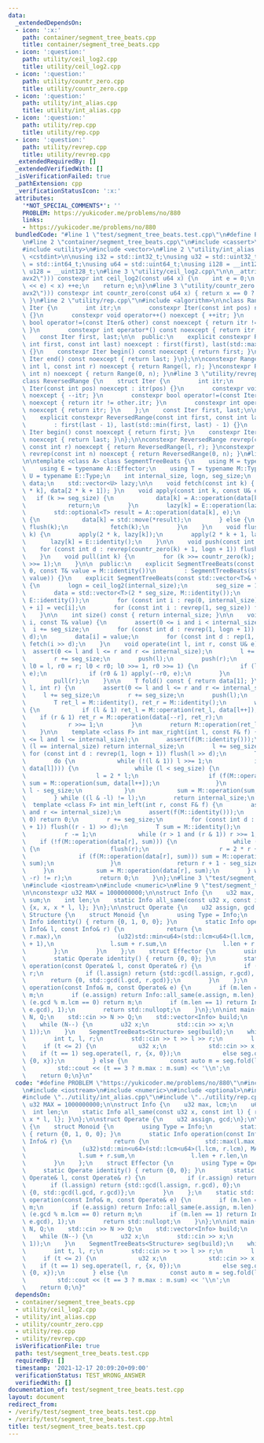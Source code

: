 ```yaml
---
data:
  _extendedDependsOn:
  - icon: ':x:'
    path: container/segment_tree_beats.cpp
    title: container/segment_tree_beats.cpp
  - icon: ':question:'
    path: utility/ceil_log2.cpp
    title: utility/ceil_log2.cpp
  - icon: ':question:'
    path: utility/countr_zero.cpp
    title: utility/countr_zero.cpp
  - icon: ':question:'
    path: utility/int_alias.cpp
    title: utility/int_alias.cpp
  - icon: ':question:'
    path: utility/rep.cpp
    title: utility/rep.cpp
  - icon: ':question:'
    path: utility/revrep.cpp
    title: utility/revrep.cpp
  _extendedRequiredBy: []
  _extendedVerifiedWith: []
  _isVerificationFailed: true
  _pathExtension: cpp
  _verificationStatusIcon: ':x:'
  attributes:
    '*NOT_SPECIAL_COMMENTS*': ''
    PROBLEM: https://yukicoder.me/problems/no/880
    links:
    - https://yukicoder.me/problems/no/880
  bundledCode: "#line 1 \"test/segment_tree_beats.test.cpp\"\n#define PROBLEM \"https://yukicoder.me/problems/no/880\"\
    \n#line 2 \"container/segment_tree_beats.cpp\"\n#include <cassert>\n#include <optional>\n\
    #include <utility>\n#include <vector>\n#line 2 \"utility/int_alias.cpp\"\n#include\
    \ <cstdint>\n\nusing i32 = std::int32_t;\nusing u32 = std::uint32_t;\nusing i64\
    \ = std::int64_t;\nusing u64 = std::uint64_t;\nusing i128 = __int128_t;\nusing\
    \ u128 = __uint128_t;\n#line 3 \"utility/ceil_log2.cpp\"\n\n__attribute__((target(\"\
    avx2\"))) constexpr int ceil_log2(const u64 x) {\n    int e = 0;\n    while (((u64)1\
    \ << e) < x) ++e;\n    return e;\n}\n#line 3 \"utility/countr_zero.cpp\"\n\n__attribute__((target(\"\
    avx2\"))) constexpr int countr_zero(const u64 x) { return x == 0 ? 64 : __builtin_ctzll(x);\
    \ }\n#line 2 \"utility/rep.cpp\"\n#include <algorithm>\n\nclass Range {\n    struct\
    \ Iter {\n        int itr;\n        constexpr Iter(const int pos) noexcept : itr(pos)\
    \ {}\n        constexpr void operator++() noexcept { ++itr; }\n        constexpr\
    \ bool operator!=(const Iter& other) const noexcept { return itr != other.itr;\
    \ }\n        constexpr int operator*() const noexcept { return itr; }\n    };\n\
    \    const Iter first, last;\n\n  public:\n    explicit constexpr Range(const\
    \ int first, const int last) noexcept : first(first), last(std::max(first, last))\
    \ {}\n    constexpr Iter begin() const noexcept { return first; }\n    constexpr\
    \ Iter end() const noexcept { return last; }\n};\n\nconstexpr Range rep(const\
    \ int l, const int r) noexcept { return Range(l, r); }\nconstexpr Range rep(const\
    \ int n) noexcept { return Range(0, n); }\n#line 3 \"utility/revrep.cpp\"\n\n\
    class ReversedRange {\n    struct Iter {\n        int itr;\n        constexpr\
    \ Iter(const int pos) noexcept : itr(pos) {}\n        constexpr void operator++()\
    \ noexcept { --itr; }\n        constexpr bool operator!=(const Iter& other) const\
    \ noexcept { return itr != other.itr; }\n        constexpr int operator*() const\
    \ noexcept { return itr; }\n    };\n    const Iter first, last;\n\n  public:\n\
    \    explicit constexpr ReversedRange(const int first, const int last) noexcept\n\
    \        : first(last - 1), last(std::min(first, last) - 1) {}\n    constexpr\
    \ Iter begin() const noexcept { return first; }\n    constexpr Iter end() const\
    \ noexcept { return last; }\n};\n\nconstexpr ReversedRange revrep(const int l,\
    \ const int r) noexcept { return ReversedRange(l, r); }\nconstexpr ReversedRange\
    \ revrep(const int n) noexcept { return ReversedRange(0, n); }\n#line 10 \"container/segment_tree_beats.cpp\"\
    \n\ntemplate <class A> class SegmentTreeBeats {\n    using M = typename A::Monoid;\n\
    \    using E = typename A::Effector;\n    using T = typename M::Type;\n    using\
    \ U = typename E::Type;\n    int internal_size, logn, seg_size;\n    std::vector<T>\
    \ data;\n    std::vector<U> lazy;\n\n    void fetch(const int k) { data[k] = M::operation(data[2\
    \ * k], data[2 * k + 1]); }\n    void apply(const int k, const U& e) {\n     \
    \   if (k >= seg_size) {\n            data[k] = A::operation(data[k], e).value();\n\
    \            return;\n        }\n        lazy[k] = E::operation(lazy[k], e);\n\
    \        std::optional<T> result = A::operation(data[k], e);\n        if (result)\
    \ {\n            data[k] = std::move(*result);\n        } else {\n           \
    \ flush(k);\n            fetch(k);\n        }\n    }\n    void flush(const int\
    \ k) {\n        apply(2 * k, lazy[k]);\n        apply(2 * k + 1, lazy[k]);\n \
    \       lazy[k] = E::identity();\n    }\n\n    void push(const int k) {\n    \
    \    for (const int d : revrep(countr_zero(k) + 1, logn + 1)) flush(k >> d);\n\
    \    }\n    void pull(int k) {\n        for (k >>= countr_zero(k); k > 1;) fetch(k\
    \ >>= 1);\n    }\n\n  public:\n    explicit SegmentTreeBeats(const int size =\
    \ 0, const T& value = M::identity())\n        : SegmentTreeBeats(std::vector<T>(size,\
    \ value)) {}\n    explicit SegmentTreeBeats(const std::vector<T>& vec) : internal_size(vec.size())\
    \ {\n        logn = ceil_log2(internal_size);\n        seg_size = 1 << logn;\n\
    \        data = std::vector<T>(2 * seg_size, M::identity());\n        lazy = std::vector<U>(seg_size,\
    \ E::identity());\n        for (const int i : rep(0, internal_size)) data[seg_size\
    \ + i] = vec[i];\n        for (const int i : revrep(1, seg_size)) fetch(i);\n\
    \    }\n\n    int size() const { return internal_size; }\n\n    void assign(int\
    \ i, const T& value) {\n        assert(0 <= i and i < internal_size);\n      \
    \  i += seg_size;\n        for (const int d : revrep(1, logn + 1)) flush(i >>\
    \ d);\n        data[i] = value;\n        for (const int d : rep(1, logn + 1))\
    \ fetch(i >> d);\n    }\n    void operate(int l, int r, const U& e) {\n      \
    \  assert(0 <= l and l <= r and r <= internal_size);\n        l += seg_size;\n\
    \        r += seg_size;\n        push(l);\n        push(r);\n        for (int\
    \ l0 = l, r0 = r; l0 < r0; l0 >>= 1, r0 >>= 1) {\n            if (l0 & 1) apply(l0++,\
    \ e);\n            if (r0 & 1) apply(--r0, e);\n        }\n        pull(l);\n\
    \        pull(r);\n    }\n\n    T fold() const { return data[1]; }\n    T fold(int\
    \ l, int r) {\n        assert(0 <= l and l <= r and r <= internal_size);\n   \
    \     l += seg_size;\n        r += seg_size;\n        push(l);\n        push(r);\n\
    \        T ret_l = M::identity(), ret_r = M::identity();\n        while (l < r)\
    \ {\n            if (l & 1) ret_l = M::operation(ret_l, data[l++]);\n        \
    \    if (r & 1) ret_r = M::operation(data[--r], ret_r);\n            l >>= 1;\n\
    \            r >>= 1;\n        }\n        return M::operation(ret_l, ret_r);\n\
    \    }\n\n    template <class F> int max_right(int l, const F& f) {\n        assert(0\
    \ <= l and l <= internal_size);\n        assert(f(M::identity()));\n        if\
    \ (l == internal_size) return internal_size;\n        l += seg_size;\n       \
    \ for (const int d : revrep(1, logn + 1)) flush(l >> d);\n        T sum = M::identity();\n\
    \        do {\n            while (!(l & 1)) l >>= 1;\n            if (!f(M::operation(sum,\
    \ data[l]))) {\n                while (l < seg_size) {\n                    flush(l);\n\
    \                    l = 2 * l;\n                    if (f(M::operation(sum, data[l])))\
    \ sum = M::operation(sum, data[l++]);\n                }\n                return\
    \ l - seg_size;\n            }\n            sum = M::operation(sum, data[l++]);\n\
    \        } while ((l & -l) != l);\n        return internal_size;\n    }\n\n  \
    \  template <class F> int min_left(int r, const F& f) {\n        assert(0 <= r\
    \ and r <= internal_size);\n        assert(f(M::identity()));\n        if (r ==\
    \ 0) return 0;\n        r += seg_size;\n        for (const int d : revrep(1, logn\
    \ + 1)) flush((r - 1) >> d);\n        T sum = M::identity();\n        do {\n \
    \           r -= 1;\n            while (r > 1 and (r & 1)) r >>= 1;\n        \
    \    if (!f(M::operation(data[r], sum))) {\n                while (r < seg_size)\
    \ {\n                    flush(r);\n                    r = 2 * r + 1;\n     \
    \               if (f(M::operation(data[r], sum))) sum = M::operation(data[r--],\
    \ sum);\n                }\n                return r + 1 - seg_size;\n       \
    \     }\n            sum = M::operation(data[r], sum);\n        } while ((r &\
    \ -r) != r);\n        return 0;\n    }\n};\n#line 3 \"test/segment_tree_beats.test.cpp\"\
    \n#include <iostream>\n#include <numeric>\n#line 9 \"test/segment_tree_beats.test.cpp\"\
    \n\nconstexpr u32 MAX = 1000000000;\n\nstruct Info {\n    u32 max, lcm;\n    u64\
    \ sum;\n    int len;\n    static Info all_same(const u32 x, const int l) { return\
    \ {x, x, x * l, l}; }\n};\n\nstruct Operate {\n    u32 assign, gcd;\n};\n\nstruct\
    \ Structure {\n    struct Monoid {\n        using Type = Info;\n        static\
    \ Info identity() { return {0, 1, 0, 0}; }\n        static Info operation(const\
    \ Info& l, const Info& r) {\n            return {\n                std::max(l.max,\
    \ r.max),\n                (u32)std::min<u64>(std::lcm<u64>(l.lcm, r.lcm), MAX\
    \ + 1),\n                l.sum + r.sum,\n                l.len + r.len,\n    \
    \        };\n        }\n    };\n    struct Effector {\n        using Type = Operate;\n\
    \        static Operate identity() { return {0, 0}; }\n        static Operate\
    \ operation(const Operate& l, const Operate& r) {\n            if (r.assign) return\
    \ r;\n            if (l.assign) return {std::gcd(l.assign, r.gcd), 0};\n     \
    \       return {0, std::gcd(l.gcd, r.gcd)};\n        }\n    };\n    static std::optional<Info>\
    \ operation(const Info& m, const Operate& e) {\n        if (m.len == 0) return\
    \ m;\n        if (e.assign) return Info::all_same(e.assign, m.len);\n        if\
    \ (e.gcd % m.lcm == 0) return m;\n        if (m.len == 1) return Info::all_same(std::gcd(m.max,\
    \ e.gcd), 1);\n        return std::nullopt;\n    }\n};\n\nint main() {\n    int\
    \ N, Q;\n    std::cin >> N >> Q;\n    std::vector<Info> build;\n    build.reserve(N);\n\
    \    while (N--) {\n        u32 x;\n        std::cin >> x;\n        build.push_back(Info::all_same(x,\
    \ 1));\n    }\n    SegmentTreeBeats<Structure> seg(build);\n    while (Q--) {\n\
    \        int t, l, r;\n        std::cin >> t >> l >> r;\n        l -= 1;\n   \
    \     if (t <= 2) {\n            u32 x;\n            std::cin >> x;\n        \
    \    if (t == 1) seg.operate(l, r, {x, 0});\n            else seg.operate(l, r,\
    \ {0, x});\n        } else {\n            const auto m = seg.fold(l, r);\n   \
    \         std::cout << (t == 3 ? m.max : m.sum) << '\\n';\n        }\n    }\n\
    \    return 0;\n}\n"
  code: "#define PROBLEM \"https://yukicoder.me/problems/no/880\"\n#include \"../container/segment_tree_beats.cpp\"\
    \n#include <iostream>\n#include <numeric>\n#include <optional>\n#include <vector>\n\
    #include \"../utility/int_alias.cpp\"\n#include \"../utility/rep.cpp\"\n\nconstexpr\
    \ u32 MAX = 1000000000;\n\nstruct Info {\n    u32 max, lcm;\n    u64 sum;\n  \
    \  int len;\n    static Info all_same(const u32 x, const int l) { return {x, x,\
    \ x * l, l}; }\n};\n\nstruct Operate {\n    u32 assign, gcd;\n};\n\nstruct Structure\
    \ {\n    struct Monoid {\n        using Type = Info;\n        static Info identity()\
    \ { return {0, 1, 0, 0}; }\n        static Info operation(const Info& l, const\
    \ Info& r) {\n            return {\n                std::max(l.max, r.max),\n\
    \                (u32)std::min<u64>(std::lcm<u64>(l.lcm, r.lcm), MAX + 1),\n \
    \               l.sum + r.sum,\n                l.len + r.len,\n            };\n\
    \        }\n    };\n    struct Effector {\n        using Type = Operate;\n   \
    \     static Operate identity() { return {0, 0}; }\n        static Operate operation(const\
    \ Operate& l, const Operate& r) {\n            if (r.assign) return r;\n     \
    \       if (l.assign) return {std::gcd(l.assign, r.gcd), 0};\n            return\
    \ {0, std::gcd(l.gcd, r.gcd)};\n        }\n    };\n    static std::optional<Info>\
    \ operation(const Info& m, const Operate& e) {\n        if (m.len == 0) return\
    \ m;\n        if (e.assign) return Info::all_same(e.assign, m.len);\n        if\
    \ (e.gcd % m.lcm == 0) return m;\n        if (m.len == 1) return Info::all_same(std::gcd(m.max,\
    \ e.gcd), 1);\n        return std::nullopt;\n    }\n};\n\nint main() {\n    int\
    \ N, Q;\n    std::cin >> N >> Q;\n    std::vector<Info> build;\n    build.reserve(N);\n\
    \    while (N--) {\n        u32 x;\n        std::cin >> x;\n        build.push_back(Info::all_same(x,\
    \ 1));\n    }\n    SegmentTreeBeats<Structure> seg(build);\n    while (Q--) {\n\
    \        int t, l, r;\n        std::cin >> t >> l >> r;\n        l -= 1;\n   \
    \     if (t <= 2) {\n            u32 x;\n            std::cin >> x;\n        \
    \    if (t == 1) seg.operate(l, r, {x, 0});\n            else seg.operate(l, r,\
    \ {0, x});\n        } else {\n            const auto m = seg.fold(l, r);\n   \
    \         std::cout << (t == 3 ? m.max : m.sum) << '\\n';\n        }\n    }\n\
    \    return 0;\n}"
  dependsOn:
  - container/segment_tree_beats.cpp
  - utility/ceil_log2.cpp
  - utility/int_alias.cpp
  - utility/countr_zero.cpp
  - utility/rep.cpp
  - utility/revrep.cpp
  isVerificationFile: true
  path: test/segment_tree_beats.test.cpp
  requiredBy: []
  timestamp: '2021-12-17 20:09:20+09:00'
  verificationStatus: TEST_WRONG_ANSWER
  verifiedWith: []
documentation_of: test/segment_tree_beats.test.cpp
layout: document
redirect_from:
- /verify/test/segment_tree_beats.test.cpp
- /verify/test/segment_tree_beats.test.cpp.html
title: test/segment_tree_beats.test.cpp
---
```

